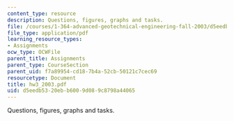 ```yaml
---
content_type: resource
description: Questions, figures, graphs and tasks.
file: /courses/1-364-advanced-geotechnical-engineering-fall-2003/d5eedb5320ebb6009d089c8798a44065_hw3_2003.pdf
file_type: application/pdf
learning_resource_types:
- Assignments
ocw_type: OCWFile
parent_title: Assignments
parent_type: CourseSection
parent_uid: f7a89954-cd18-7b4a-52cb-50121c7cec69
resourcetype: Document
title: hw3_2003.pdf
uid: d5eedb53-20eb-b600-9d08-9c8798a44065
---
```

Questions, figures, graphs and tasks.

